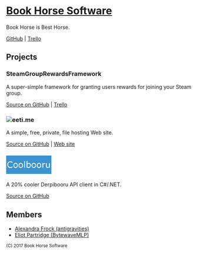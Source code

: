 # [Book Horse Software](http://bookhorse.us/)
Book Horse is Best Horse.

[GitHub](https://github.com/bookhorsesoftware) | [Trello](https://trello.com/bookhorsesoftware)

## Projects

### SteamGroupRewardsFramework
A super-simple framework for granting users rewards for joining your Steam group.

[Source on GitHub](https://github.com/bookhorsesoftware/SteamGroupRewardsFramework) | [Trello](https://trello.com/b/tIDu8ShH/steam-group-rewards-framework)

### <img src="https://eeti.me/assets/logo.png" height="50px" alt="eeti.me">
A simple, free, private, file hosting Web site.

[Source on GitHub](https://github.com/bookhorsesoftware/eeti.me) | [Web site](https://eeti.me)

### <img src="https://github.com/BookHorseSoftware/Coolbooru/raw/master/coolbooru.png" height="50px" alt="Coolbooru">
A 20% cooler Derpibooru API client in C#/.NET.

[Source on GitHub](https://github.com/bookhorsesoftware/coolbooru)

## Members
- [Alexandra Frock (antigravities)](https://alexandra.moe/)
- [Eliot Partridge (BytewaveMLP)](https://github.com/BytewaveMLP)

<sup>(C) 2017 Book Horse Software</sup>
